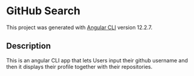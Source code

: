 # GitHub Search

This project was generated with [Angular CLI](https://github.com/angular/angular-cli) version 12.2.7.

## Description

This is an angular CLI app that lets Users input their github username and then it displays their profile together with their repositories.